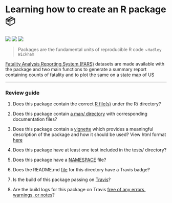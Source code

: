 # Learning how to create an R package 📦

[![](https://img.shields.io/travis/com/rahulvenugopal/gradedassignment?style=for-the-badge)](https://travis-ci.com/github/rahulvenugopal/gradedassignment)    [![](https://img.shields.io/github/license/rahulvenugopal/testma?style=for-the-badge)](https://www.gnu.org/licenses/gpl-3.0)	 [![](https://img.shields.io/twitter/follow/rhlvenugopal?color=blue&logo=twitter&style=for-the-badge)](https://twitter.com/rhlvenugopal)

> Packages are the fundamental units of reproducible R code ~`Hadley Wickham`

[Fatality Analysis Reporting System (FARS)](https://www.nhtsa.gov/research-data/fatality-analysis-reporting-system-fars) datasets are made available with the package and two main functions to generate a summary report containing counts of fatality and to plot the same on a state map of US

---

### Review guide
1. Does this package contain the correct [R file(s)](https://github.com/rahulvenugopal/gradedassignment/blob/main/R/fars_functions.R) under the R/ directory?

2. Does this package contain [a man/ directory](https://github.com/rahulvenugopal/gradedassignment/tree/main/man) with corresponding documentation files?

3. Does this package contain a [vignette](https://github.com/rahulvenugopal/gradedassignment/blob/main/vignettes/farsdata-tutorial.Rmd) which provides a meaningful description of the package and how it should be used? View html format [here](https://htmlpreview.github.io/?https://github.com/rahulvenugopal/gradedassignment/blob/b9160ff9548b59ee98872891f0111ea96f0d782d/doc/farsdata-tutorial.html)

4. Does this package have at least one test included in the tests/ directory?

5. Does this package have a [NAMESPACE](https://github.com/rahulvenugopal/gradedassignment/blob/main/NAMESPACE) file?

6. Does the README.md [file](https://github.com/rahulvenugopal/gradedassignment/blob/main/README.md) for this directory have a Travis badge?

7. Is the build of this package passing on [Travis](https://travis-ci.com/github/rahulvenugopal/gradedassignment)?

8. Are the build logs for this package on Travis [free of any errors, warnings, or notes](https://travis-ci.com/github/rahulvenugopal/gradedassignment)?
